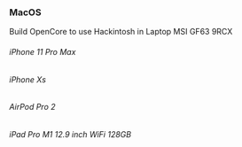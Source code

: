 ### MacOS

Build OpenCore to use Hackintosh in Laptop MSI GF63 9RCX
###### iPhone 11 Pro Max
###### iPhone Xs
###### AirPod Pro 2
###### iPad Pro M1 12.9 inch WiFi 128GB